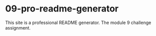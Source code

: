# 09-pro-readme-generator
This site is a professional README generator. The module 9 challenge assignment. 
